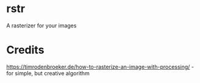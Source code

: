 # rstr
A rasterizer for your images

# Credits
https://timrodenbroeker.de/how-to-rasterize-an-image-with-processing/ - for simple, but creative algorithm
